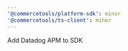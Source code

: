 ```yaml
---
'@commercetools/platform-sdk': minor
'@commercetools/ts-client': minor
---
```


Add Datadog APM to SDK

